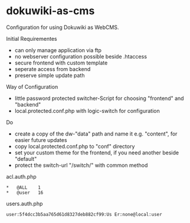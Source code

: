 dokuwiki-as-cms
===============

Configuration for using Dokuwiki as WebCMS.

Initial Requirementes

  * can only manage application via ftp
  * no webserver configuration possible beside .htaccess
  * secure frontend with custom template
  * seperate access from backend
  * preserve simple update path

Way of Configuration

  * little password protected switcher-Script for choosing "frontend" and "backend"
  * local.protected.conf.php with logic-switch for configuration

Do

  * create a copy of the dw-"data" path and name it e.g. "content", for easier future updates
  * copy local.protected.conf.php to "conf" directory
  * set your custom theme for the frontend, if you need another beside "default"
  * protect the switch-url "/switch/" with common method

acl.auth.php

```
*	@ALL	1
*	@user	16
```

users.auth.php

```
user:5f4dcc3b5aa765d61d8327deb882cf99:Us Er:none@local:user
```
